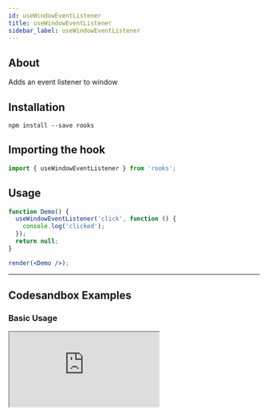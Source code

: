 ```yaml
---
id: useWindowEventListener
title: useWindowEventListener
sidebar_label: useWindowEventListener
---
```


## About

Adds an event listener to window

[//]: # 'Main'

## Installation

    npm install --save rooks

## Importing the hook

```javascript
import { useWindowEventListener } from 'rooks';
```

## Usage

```jsx
function Demo() {
  useWindowEventListener('click', function () {
    console.log('clicked');
  });
  return null;
}

render(<Demo />);
```

---

## Codesandbox Examples

### Basic Usage

<iframe
  src="https://codesandbox.io/embed/beautiful-dan-y74hx?expanddevtools=1&fontsize=14&hidenavigation=1&module=%2Fsrc%2FApp.js&theme=dark"
  style={{
    width: "100%",
    height: 500,
    border: 0,
    borderRadius: 4,
    overflow: "hidden"
  }}
  title="beautiful-dan-y74hx"
  allow="accelerometer; ambient-light-sensor; camera; encrypted-media; geolocation; gyroscope; hid; microphone; midi; payment; usb; vr; xr-spatial-tracking"
  sandbox="allow-forms allow-modals allow-popups allow-presentation allow-same-origin allow-scripts"
/>


## Join Bhargav's discord server

You can click on the floating discord icon at the bottom right of the screen and talk to us in our server.
